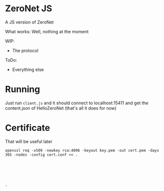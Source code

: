 # ZeroNet JS
A JS version of ZeroNet

What works:
 Well, nothing at the moment

WIP:
 - The protocol

ToDo:
 - Everything else

# Running
Just run `client.js` and it should connect to localhost:15411 and get the content.json of HelloZeroNet (that's all it does for now)

# Certificate
That will be useful later
```
openssl req -x509 -newkey rsa:4096 -keyout key.pem -out cert.pem -days 365 -nodes -config cert.conf << .






.
```
